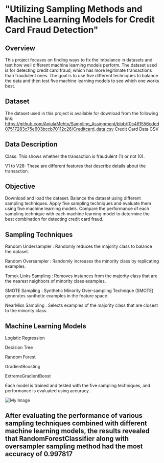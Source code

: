 # **"Utilizing Sampling Methods and Machine Learning Models for Credit Card Fraud Detection"** 

## Overview

This project focuses on finding ways to fix the imbalance in datasets and test how well different machine learning models perform. The dataset used is for detecting credit card fraud, which has more legitimate transactions than fraudulent ones. The goal is to use five different techniques to balance the data and then test five machine learning models to see which one works best.

## Dataset

The dataset used in this project is available for download from the following link:
https://github.com/AnjulaMehto/Sampling_Assignment/blob/f0c491556cded07517283c75e603bccb70112c26/Creditcard_data.csv 
Credit Card Data CSV

## Data Description

Class: This shows whether the transaction is fraudulent (1) or not (0).

V1 to V28: These are different features that describe details about the transaction.

## Objective

Download and load the dataset.
Balance the dataset using different sampling techniques.
Apply five sampling techniques and evaluate them using five machine learning models.
Compare the performance of each sampling technique with each machine learning model to determine the best combination for detecting credit card fraud.

## Sampling Techniques

Random Undersampler : Randomly reduces the majority class to balance the dataset.

Random Oversampler : Randomly increases the minority class by replicating examples.

Tomek Links Sampling : Removes instances from the majority class that are the nearest neighbors of minority class examples.

SMOTE Sampling : Synthetic Minority Over-sampling Technique (SMOTE) generates synthetic examples in the feature space.

NearMiss Sampling : Selects examples of the majority class that are closest to the minority class.

## Machine Learning Models

Logistic Regression 

Decision Tree 

Random Forest 

GradientBoosting

ExtremeGradientBoost

Each model is trained and tested with the five sampling techniques, and performance is evaluated using accuracy.

![My Image](image.png)

## After evaluating the performance of various sampling techniques combined with different machine learning models, the results revealed that RandomForestClassifier along with oversampler sampling method had the most accuracy of 0.997817
